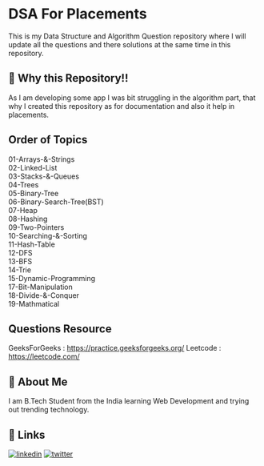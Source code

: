 
# DSA For Placements

This is my Data Structure and Algorithm Question repository where I will update all the questions and there solutions at the same time in this repository.



## 🧵 Why this Repository!!

As I am developing some app I was bit struggling in the algorithm part, that why I created this repository as for documentation and also it help in placements.


## Order of Topics

01-Arrays-&-Strings\
02-Linked-List\
03-Stacks-&-Queues\
04-Trees\
05-Binary-Tree\
06-Binary-Search-Tree(BST)\
07-Heap\
08-Hashing\
09-Two-Pointers\
10-Searching-&-Sorting\
11-Hash-Table\
12-DFS\
13-BFS\
14-Trie\
15-Dynamic-Programming\
17-Bit-Manipulation\
18-Divide-&-Conquer\
19-Mathmatical

## Questions Resource

GeeksForGeeks : https://practice.geeksforgeeks.org/
Leetcode : https://leetcode.com/

## 🚀 About Me

I am B.Tech Student from the India learning Web Development and trying out trending technology.

## 🔗 Links
[![linkedin](https://img.shields.io/badge/linkedin-0A66C2?style=for-the-badge&logo=linkedin&logoColor=white)](https://www.linkedin.com/in/thisiskushalgupta/)
[![twitter](https://img.shields.io/badge/twitter-1DA1F2?style=for-the-badge&logo=twitter&logoColor=white)](https://twitter.com/thisis_kushal)
